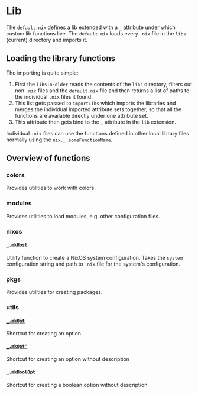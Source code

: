 # Lib

The `default.nix` defines a lib extended with a `_` attribute under which
custom lib functions live. The `default.nix` loads every `.nix` file in the
`libs` (current) directory and imports it.

## Loading the library functions

The importing is quite simple:
1. First the `libsInFolder` reads the contents of the `libs` directory, filters
   out non `.nix` files and the `default.nix` file and then returns a list of
   paths to the individual `.nix` files it found.
2. This list gets passed to `importLibs` which imports the libraries and
   merges the individual imported attribute sets together, so that all the
   functions are available directly under one attribute set.
3. This attribute then gets bind to the `_` attribute in the `lib` extension.

Individual `.nix` files can use the functions defined in other local library
files normally using the `nix._.someFunctionName`.

## Overview of functions

### colors
Provides utilities to work with colors.

### modules
Provides utilities to load modules, e.g. other configuration files.

### nixos
#### [`_.mkHost`](./nixos.nix#6)
Utility function to create a NixOS system configuration. Takes the `system`
configuration string and path to `.nix` file for the system's configuration.

### pkgs
Provides utilities for creating packages.

### utils
#### [`_.mkOpt`](./utils.nix#68)
Shortcut for creating an option

#### [`_.mkOpt'`](./utils.nix#81)
Shortcut for creating an option without description

#### [`_.mkBoolOpt`](./utils.nix#84)
Shortcut for creating a boolean option without description
